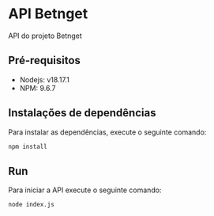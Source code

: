 # API Betnget

API do projeto Betnget

## Pré-requisitos

- Nodejs: v18.17.1
- NPM: 9.6.7

## Instalações de dependências

Para instalar as dependências, execute o seguinte comando:

```bash
npm install
```

## Run

Para iniciar a API execute o seguinte comando:

```bash
node index.js
```
